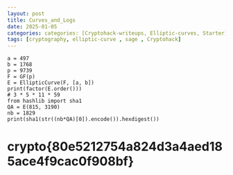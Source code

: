 ```yaml
---
layout: post
title: Curves_and_Logs
date: 2025-01-05
categories: categories: [Cryptohack-writeups, Elliptic-curves, Starter] 
tags: [cryptography, elliptic-curve , sage , Cryptohack]
---
```

```
a = 497
b = 1768
p = 9739
F = GF(p)
E = EllipticCurve(F, [a, b])
print(factor(E.order()))
# 3 * 5 * 11 * 59
from hashlib import sha1
QA = E(815, 3190)
nb = 1829
print(sha1(str((nb*QA)[0]).encode()).hexdigest()) 
```
# crypto{80e5212754a824d3a4aed185ace4f9cac0f908bf}